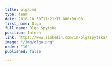 ```yaml
---
title: olga.md
type: team
date: 2018-10-30T11:21:37.000+00:00
first_name: Olga
full_name: Olga Spytska
position: Intern
link: https://www.linkedin.com/in/olgaspytska/
image: "/img/olga.png"
order: "10"
published: false

---
```

